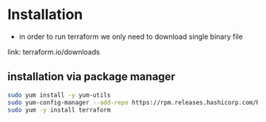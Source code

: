 # Installation
* in order to run terraform we only need to download single binary file 

link: terraform.io/downloads

## installation via package manager
```bash
sudo yum install -y yum-utils
sudo yum-config-manager --add-repo https://rpm.releases.hashicorp.com/RHEL/hashicorp.repo
sudo yum -y install terraform
```

